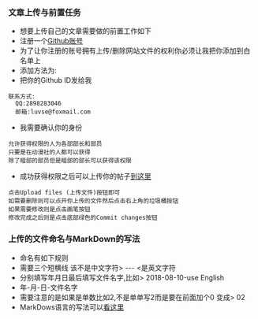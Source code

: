 ### 文章上传与前置任务
* 想要上传自己的文章需要做的前置工作如下
* 注册一个[Github账号](https://github.com/join?source=header-home)
* 为了让你注册的账号拥有上传/删除网站文件的权利你必须让我把你添加到白名单上
* 添加方法为:
* 把你的Github ID发给我

```
联系方式:
  QQ:2898283046
  邮箱:luvse@foxmail.com
```

* 我需要确认你的身份

```
允许获得权限的人为各部部长和部员
只要是在动漫社的人都可以获得
除了暗部的部员但是暗部的部长可以获得该权限
```
* 成功获得权限之后可以上传你的帖子[到这里](https://github.com/GreenChennai/CXSdms/tree/master/_posts)
```
点击Upload files (上传文件)按钮即可
如需要删除则可以点开你上传的文件然后点击右上角的垃圾桶按钮
如果需要修改则是点击画笔按钮
修改完成之后则是点击底部绿色的Commit changes按钮
```
### 上传的文件命名与MarkDown的写法

* 命名有如下规则
* 需要三个短横线   该不是中文字符> --- <是英文字符
* 分别填写年月日最后填写文件名字,比如> 2018-08-10-use English
* 年-月-日-文件名字
* 需要注意的是如果是单数比如2,不是单单写2而是要在前面加个0 变成> 02
* MarkDows语言的写法可以[看这里]()
